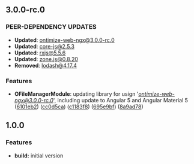 ## 3.0.0-rc.0

### PEER-DEPENDENCY UPDATES ###
* **Updated**:  ontimize-web-ngx@3.0.0-rc.0
* **Updated**:  core-js@2.5.3
* **Updated**:  rxjs@5.5.6
* **Updated**:  zone.js@0.8.20
* **Removed**:  lodash@4.17.4


### Features
* **OFileManagerModule**: updating library for usign '*ontimize-web-ngx@3.0.0-rc.0*', including update to Angular 5 and Angular Material 5 ([6101eb2](https://github.com/OntimizeWeb/ontimize-web-ngx-charts/commit/6101eb2)) ([cc0d5ca](https://github.com/OntimizeWeb/ontimize-web-ngx-charts/commit/cc0d5ca)) ([c1183f8](https://github.com/OntimizeWeb/ontimize-web-ngx-charts/commit/c1183f8)) ([695e9bf](https://github.com/OntimizeWeb/ontimize-web-ngx-charts/commit/695e9bf)) ([8a9ad78](https://github.com/OntimizeWeb/ontimize-web-ngx-charts/commit/8a9ad78))

## 1.0.0

### Features

* **build:** initial version
